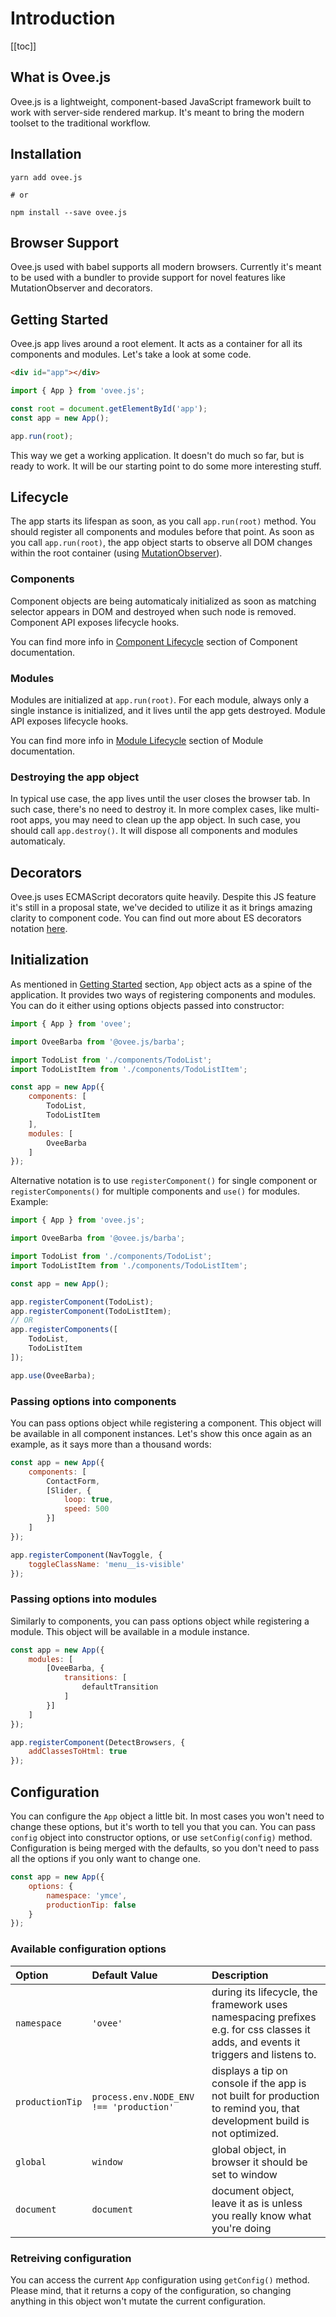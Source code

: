 # Introduction

[[toc]]

## What is Ovee.js
Ovee.js is a lightweight, component-based JavaScript framework built to work with server-side rendered markup. It's meant to bring the modern toolset to the traditional workflow.

## Installation

```shell
yarn add ovee.js

# or

npm install --save ovee.js
```

## Browser Support
Ovee.js used with babel supports all modern browsers. Currently it's meant to be used with a bundler to provide support for novel features like MutationObserver and decorators.

## Getting Started
Ovee.js app lives around a root element. It acts as a container for all its components and modules. Let's take a look at some code.

```html
<div id="app"></div>
```

```js
import { App } from 'ovee.js';

const root = document.getElementById('app');
const app = new App();

app.run(root);
```

This way we get a working application. It doesn't do much so far, but is ready to work. It will be our starting point to do some more interesting stuff.

## Lifecycle
The app starts its lifespan as soon, as you call `app.run(root)` method. You should register all components and modules before that point. As soon as you call `app.run(root)`, the app object starts to observe all DOM changes within the root container (using [MutationObserver](https://developer.mozilla.org/en-US/docs/Web/API/MutationObserver)).

### Components
Component objects are being automaticaly initialized as soon as matching selector appears in DOM and destroyed when such node is removed. Component API exposes lifecycle hooks.

You can find more info in [Component Lifecycle](/components/#component-lifecycle) section of Component documentation.

### Modules
Modules are initialized at `app.run(root)`. For each module, always only a single instance is initialized, and it lives until the app gets destroyed. Module API exposes lifecycle hooks.

You can find more info in [Module Lifecycle](/modules/#module-lifecycle) section of Module documentation.

### Destroying the app object
In typical use case, the app lives until the user closes the browser tab. In such case, there's no need to destroy it. In more complex cases, like multi-root apps, you may need to clean up the app object. In such case, you should call `app.destroy()`. It will dispose all components and modules automaticaly.

## Decorators
Ovee.js uses ECMAScript decorators quite heavily. Despite this JS feature it's still in a proposal state, we've decided to utilize it as it brings amazing clarity to component code. You can find out more about ES decorators notation [here](https://github.com/tc39/proposal-decorators).

## Initialization
As mentioned in [Getting Started](#getting-started) section, `App` object acts as a spine of the application. It provides two ways of registering components and modules. You can do it either using options objects passed into constructor:

```js
import { App } from 'ovee';

import OveeBarba from '@ovee.js/barba';

import TodoList from './components/TodoList';
import TodoListItem from './components/TodoListItem';

const app = new App({
    components: [
        TodoList,
        TodoListItem
    ],
    modules: [
        OveeBarba
    ]
});
```

Alternative notation is to use `registerComponent()` for single component or `registerComponents()` for multiple components and `use()` for modules. Example:

```js
import { App } from 'ovee.js';

import OveeBarba from '@ovee.js/barba';

import TodoList from './components/TodoList';
import TodoListItem from './components/TodoListItem';

const app = new App();

app.registerComponent(TodoList);
app.registerComponent(TodoListItem);
// OR
app.registerComponents([
    TodoList,
    TodoListItem
]);

app.use(OveeBarba);
```

### Passing options into components
You can pass options object while registering a component. This object will be available in all component instances. Let's show this once again as an example, as it says more than a thousand words:

```js
const app = new App({
    components: [
        ContactForm,
        [Slider, {
            loop: true,
            speed: 500
        }]
    ]
});

app.registerComponent(NavToggle, {
    toggleClassName: 'menu__is-visible'
});
```

### Passing options into modules
Similarly to components, you can pass options object while registering a module. This object will be available in a module instance.

```js
const app = new App({
    modules: [
        [OveeBarba, {
            transitions: [
                defaultTransition
            ]
        }]
    ]
});

app.registerComponent(DetectBrowsers, {
    addClassesToHtml: true
});
```

## Configuration
You can configure the `App` object a little bit. In most cases you won't need to change these options, but it's worth to tell you that you can. You can pass `config` object into constructor options, or use `setConfig(config)` method. Configuration is being merged with the defaults, so you don't need to pass all the options if you only want to change one.

```js
const app = new App({
    options: {
        namespace: 'ymce',
        productionTip: false
    }
});
```

### Available configuration options

| Option | Default Value | Description |
|:------ |:------------- |:----------- |
| `namespace` | `'ovee'` | during its lifecycle, the framework uses namespacing prefixes e.g. for css classes it adds, and events it triggers and listens to. |
| `productionTip` | `process.env.NODE_ENV !== 'production'` | displays a tip on console if the app is not built for production to remind you, that development build is not optimized. |
| `global` | `window` | global object, in browser it should be set to window |
| `document` | `document` | document object, leave it as is unless you really know what you're doing |

### Retreiving configuration
You can access the current `App` configuration using `getConfig()` method. Please mind, that it returns a copy of the configuration, so changing anything in this object won't mutate the current configuration.